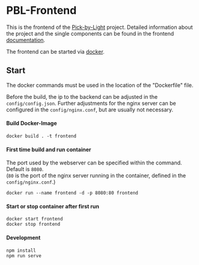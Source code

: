 # PBL-Frontend
This is the frontend of the [Pick-by-Light](https://github.com/PBL-Pick-By-Light) project.
Detailed information about the project and the single components can be found in the frontend [documentation](./docs/README.md). 

The frontend can be started via [docker](https://docs.docker.com/get-started/).

## Start
The docker commands must be used in the location of the "Dockerfile" file.

Before the build, the ip to the backend can be adjusted in the `config/config.json`.
Further adjustments for the nginx server can be configured in the `config/nginx.conf`, but are usually not necessary.
#### Build Docker-Image
```
docker build . -t frontend
```

#### First time build and run container
The port used by the webserver can be specified within the command. Default is `8080`.<br> (`80` is the port of the nginx server running in the container, defined in the `config/nginx.conf`.)
```
docker run --name frontend -d -p 8080:80 frontend
```

#### Start or stop container after first run
```
docker start frontend
docker stop frontend
```
#### Development
```
npm install
npm run serve
```
